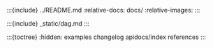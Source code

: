 :::{include} ../README.md
:relative-docs: docs/
:relative-images:
:::

:::{include} _static/dag.md
:::

:::{toctree}
:hidden:
examples
changelog
apidocs/index
references
:::
